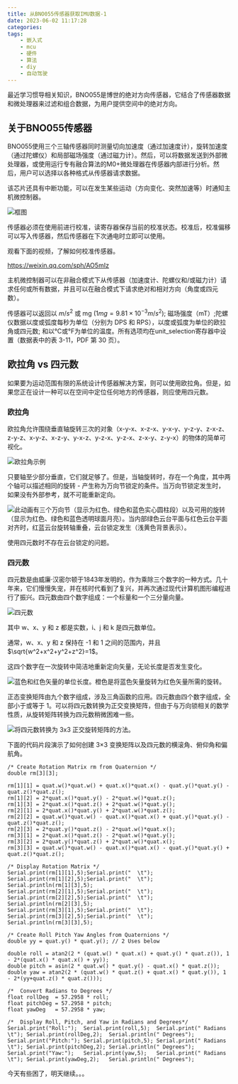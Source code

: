 ```yaml
---
title: 从BNO055传感器获取IMU数据-1
date: 2023-06-02 11:17:28
categories:
tags:
    - 嵌入式
    - mcu
    - 硬件
    - 算法
    - diy
    - 自动驾驶
---
```


最近学习惯导相关知识，BNO055是博世的绝对方向传感器，它结合了传感器数据和微处理器来过滤和组合数据，为用户提供空间中的绝对方向。

## 关于BNO055传感器

BNO055使用三个三轴传感器同时测量切向加速度（通过加速度计），旋转加速度（通过陀螺仪）和局部磁场强度（通过磁力计）。然后，可以将数据发送到外部微处理器，或使用运行专有融合算法的M0+微处理器在传感器内部进行分析。然后，用户可以选择以各种格式从传感器请求数据。

该芯片还具有中断功能，可以在发生某些运动（方向变化、突然加速等）时通知主机微控制器。

![框图](https://imgs.boringhex.top/blog/20230601213704.png)

<!-- more -->

传感器必须在使用前进行校准，读寄存器保存当前的校准状态。校准后，校准偏移可以写入传感器，然后传感器在下次通电时立即可以使用。

观看下面的视频，了解如何校准传感器。

https://weixin.qq.com/sph/AO5mIz

主机微控制器可以在非融合模式下从传感器（加速度计、陀螺仪和/或磁力计）请求任何或所有数据，并且可以在融合模式下请求绝对和相对方向（角度或四元数）。

传感器可以返回以 $m/s^2$ 或 mg ($1mg = 9.81 \times 10^{-3} m/s^2$); 磁场强度（mT）;陀螺仪数据以度或弧度每秒为单位（分别为 DPS 和 RPS），以度或弧度为单位的欧拉角或四元数; 和以°C或°F为单位的温度。所有选项均在unit_selection寄存器中设置（数据表中的表 3-11，PDF 第 30 页）。

## 欧拉角 vs 四元数

如果要为运动范围有限的系统设计传感器解决方案，则可以使用欧拉角。但是，如果您正在设计一种可以在空间中定位任何地方的传感器，则应使用四元数。

### 欧拉角

欧拉角允许围绕垂直轴旋转三次的对象（x-y-x、x-z-x、y-x-y、y-z-y、z-x-z、z-y-z、x-y-z、x-z-y、y-x-z、y-z-x、y-z-x、z-x-y、z-y-x）的物体的简单可视化。

![欧拉角示例](https://imgs.boringhex.top/blog/20230601215335.png)

只要轴至少部分垂直，它们就足够了。但是，当轴旋转时，存在一个角度，其中两个轴可以描述相同的旋转 - 产生称为万向节锁定的条件。当万向节锁定发生时，如果没有外部参考，就不可能重新定向。

![此动画有三个万向节（显示为红色、绿色和蓝色实心圆柱段）以及可用的旋转（显示为红色、绿色和蓝色透明球面月亮）。当内部绿色云台平面与红色云台平面对齐时，红蓝云台旋转轴重叠，云台锁定发生（浅黄色背景表示）。](https://imgs.boringhex.top/blog/GimbalsInSphericalPlot_GimbalLock_ExternalRings.webp)

使用四元数时不存在云台锁定的问题。

### 四元数

四元数是由威廉·汉密尔顿于1843年发明的，作为乘除三个数字的一种方式。几十年来，它们慢慢失宠，并在核时代看到了复兴，并再次通过现代计算机图形编程进行了振兴。四元数由四个数字组成：一个标量和一个三分量向量。

![四元数](https://imgs.boringhex.top/blog/20230601220845.png)

其中 w、x、y 和 z 都是实数，i、j 和 k 是四元数单位。

通常，w、x、y 和 z 保持在 -1 和 1 之间的范围内，并且$\sqrt{w^2+x^2+y^2+z^2}=1$。

这四个数字在一次旋转中简洁地重新定向矢量，无论长度是否发生变化。

![蓝色和红色矢量的单位长度。橙色是将蓝色矢量旋转为红色矢量所需的旋转。](https://imgs.boringhex.top/blog/20230601221119.png)

正态变换矩阵由九个数字组成，涉及三角函数的应用。四元数由四个数字组成，全部小于或等于 1。可以将四元数转换为正交变换矩阵，但由于与万向锁相关的数学性质，从旋转矩阵转换为四元数稍微困难一些。

![将四元数转换为 3x3 正交旋转矩阵的方法。](https://imgs.boringhex.top/blog/20230601221236.png)

下面的代码片段演示了如何创建 3×3 变换矩阵以及四元数的横滚角、俯仰角和偏航角。

```arduino
/* Create Rotation Matrix rm from Quaternion */
double rm[3][3];

rm[1][1] = quat.w()*quat.w() + quat.x()*quat.x() - quat.y()*quat.y() - quat.z()*quat.z();   
rm[1][2] = 2*quat.x()*quat.y() - 2*quat.w()*quat.z();            
rm[1][3] = 2*quat.x()*quat.z() + 2*quat.w()*quat.y();
rm[2][1] = 2*quat.x()*quat.y() + 2*quat.w()*quat.z();       
rm[2][2] = quat.w()*quat.w() - quat.x()*quat.x() + quat.y()*quat.y() - quat.z()*quat.z();          
rm[2][3] = 2*quat.y()*quat.z() - 2*quat.w()*quat.x();     
rm[3][1] = 2*quat.x()*quat.z() - 2*quat.w()*quat.y();       
rm[3][2] = 2*quat.y()*quat.z() + 2*quat.w()*quat.x();            
rm[3][3] = quat.w()*quat.w() - quat.x()*quat.x() - quat.y()*quat.y() + quat.z()*quat.z();

/* Display Rotation Matrix */
Serial.print(rm[1][1],5);Serial.print("  \t");
Serial.print(rm[1][2],5);Serial.print("  \t");
Serial.println(rm[1][3],5);
Serial.print(rm[2][1],5);Serial.print("  \t");
Serial.print(rm[2][2],5);Serial.print("  \t");
Serial.println(rm[2][3],5);
Serial.print(rm[3][1],5);Serial.print("  \t");
Serial.print(rm[3][2],5);Serial.print("  \t");
Serial.println(rm[3][3],5);

/* Create Roll Pitch Yaw Angles from Quaternions */
double yy = quat.y() * quat.y(); // 2 Uses below

double roll = atan2(2 * (quat.w() * quat.x() + quat.y() * quat.z()), 1 - 2*(quat.x() * quat.x() + yy));
double pitch = asin(2 * quat.w() * quat.y() - quat.x() * quat.z());
double yaw = atan2(2 * (quat.w() * quat.z() + quat.x() * quat.y()), 1 - 2*(yy+quat.z() * quat.z()));

/*  Convert Radians to Degrees */
float rollDeg  = 57.2958 * roll;
float pitchDeg = 57.2958 * pitch;
float yawDeg   = 57.2958 * yaw;

/*  Display Roll, Pitch, and Yaw in Radians and Degrees*/
Serial.print("Roll:");  Serial.print(roll,5);  Serial.print(" Radians \t"); Serial.print(rollDeg,2);  Serial.println(" Degrees");
Serial.print("Pitch:"); Serial.print(pitch,5); Serial.print(" Radians \t"); Serial.print(pitchDeg,2); Serial.println(" Degrees");
Serial.print("Yaw:");   Serial.print(yaw,5);   Serial.print(" Radians \t"); Serial.print(yawDeg,2);   Serial.println(" Degrees");
```

今天有些困了，明天继续。。。
